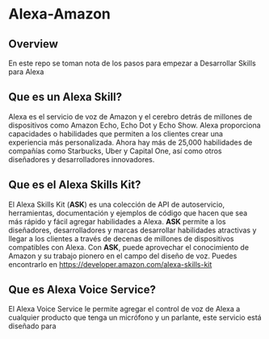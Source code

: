 # Alexa-Amazon
## Overview
En este repo se toman nota de los pasos para empezar a Desarrollar Skills para Alexa
## Que es un Alexa Skill?
Alexa es el servicio de voz de Amazon y el cerebro detrás de millones de dispositivos como Amazon Echo, Echo Dot y Echo Show. Alexa proporciona capacidades o habilidades que permiten a los clientes crear una experiencia más personalizada. Ahora hay más de 25,000 habilidades de compañías como Starbucks, Uber y Capital One, así como otros diseñadores y desarrolladores innovadores.
## Que es el Alexa Skills Kit?
El Alexa Skills Kit (**ASK**) es una colección de API de autoservicio, herramientas, documentación y ejemplos de código que hacen que sea más rápido y fácil agregar habilidades a Alexa. **ASK** permite a los diseñadores, desarrolladores y marcas desarrollar habilidades atractivas y llegar a los clientes a través de decenas de millones de dispositivos compatibles con Alexa. Con **ASK**, puede aprovechar el conocimiento de Amazon y su trabajo pionero en el campo del diseño de voz.
Puedes encontrarlo en https://developer.amazon.com/alexa-skills-kit
## Que es Alexa Voice Service?
El Alexa Voice Service le permite agregar el control de voz de Alexa a cualquier producto que tenga un micrófono y un parlante, este servicio está diseñado para 
